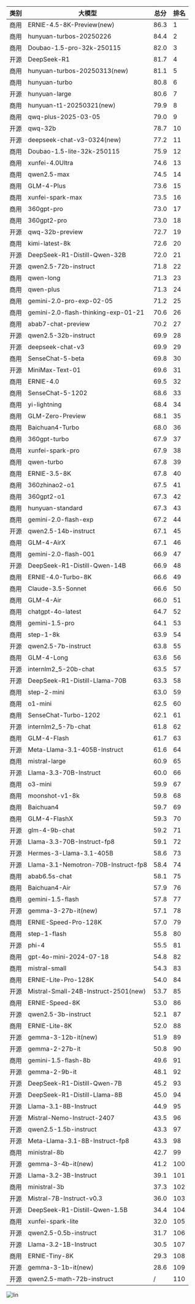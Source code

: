
| 类别 | 大模型                         | 总分 | 排名 |
|-----|------------------------------|---------|----|
|商用|ERNIE-4.5-8K-Preview(new)|86.3|1|
|商用|hunyuan-turbos-20250226|84.4|2|
|商用|Doubao-1.5-pro-32k-250115|82.0|3|
|开源|DeepSeek-R1|81.7|4|
|商用|hunyuan-turbos-20250313(new)|81.1|5|
|商用|hunyuan-turbo|80.8|6|
|开源|hunyuan-large|80.6|7|
|商用|hunyuan-t1-20250321(new)|79.9|8|
|商用|qwq-plus-2025-03-05|79.0|9|
|开源|qwq-32b|78.7|10|
|开源|deepseek-chat-v3-0324(new)|77.2|11|
|商用|Doubao-1.5-lite-32k-250115|75.9|12|
|商用|xunfei-4.0Ultra|74.6|13|
|商用|qwen2.5-max|74.5|14|
|商用|GLM-4-Plus|73.6|15|
|商用|xunfei-spark-max|73.5|16|
|商用|360gpt-pro|73.0|17|
|商用|360gpt2-pro|73.0|18|
|开源|qwq-32b-preview|72.7|19|
|商用|kimi-latest-8k|72.6|20|
|开源|DeepSeek-R1-Distill-Qwen-32B|72.0|21|
|开源|qwen2.5-72b-instruct|71.8|22|
|商用|qwen-long|71.3|23|
|商用|qwen-plus|71.3|24|
|商用|gemini-2.0-pro-exp-02-05|71.2|25|
|商用|gemini-2.0-flash-thinking-exp-01-21|70.6|26|
|商用|abab7-chat-preview|70.2|27|
|开源|qwen2.5-32b-instruct|69.9|28|
|开源|deepseek-chat-v3|69.9|29|
|商用|SenseChat-5-beta|69.8|30|
|开源|MiniMax-Text-01|69.6|31|
|商用|ERNIE-4.0|69.5|32|
|商用|SenseChat-5-1202|68.6|33|
|商用|yi-lightning|68.4|34|
|商用|GLM-Zero-Preview|68.1|35|
|商用|Baichuan4-Turbo|68.0|36|
|商用|360gpt-turbo|67.9|37|
|商用|xunfei-spark-pro|67.9|38|
|商用|qwen-turbo|67.8|39|
|商用|ERNIE-3.5-8K|67.8|40|
|商用|360zhinao2-o1|67.5|41|
|商用|360gpt2-o1|67.3|42|
|商用|hunyuan-standard|67.3|43|
|商用|gemini-2.0-flash-exp|67.2|44|
|开源|qwen2.5-14b-instruct|67.1|45|
|商用|GLM-4-AirX|67.1|46|
|商用|gemini-2.0-flash-001|66.9|47|
|开源|DeepSeek-R1-Distill-Qwen-14B|66.9|48|
|商用|ERNIE-4.0-Turbo-8K|66.6|49|
|商用|Claude-3.5-Sonnet|66.6|50|
|商用|GLM-4-Air|66.0|51|
|商用|chatgpt-4o-latest|64.7|52|
|商用|gemini-1.5-pro|64.1|53|
|商用|step-1-8k|63.9|54|
|开源|qwen2.5-7b-instruct|63.8|55|
|商用|GLM-4-Long|63.6|56|
|开源|internlm2_5-20b-chat|63.5|57|
|开源|DeepSeek-R1-Distill-Llama-70B|63.3|58|
|商用|step-2-mini|63.0|59|
|商用|o1-mini|62.5|60|
|商用|SenseChat-Turbo-1202|62.1|61|
|开源|internlm2_5-7b-chat|61.8|62|
|商用|GLM-4-Flash|61.7|63|
|开源|Meta-Llama-3.1-405B-Instruct|61.6|64|
|商用|mistral-large|60.9|65|
|开源|Llama-3.3-70B-Instruct|60.0|66|
|商用|o3-mini|59.9|67|
|商用|moonshot-v1-8k|59.8|68|
|商用|Baichuan4|59.7|69|
|商用|GLM-4-FlashX|59.3|70|
|开源|glm-4-9b-chat|59.2|71|
|开源|Llama-3.3-70B-Instruct-fp8|59.1|72|
|开源|Hermes-3-Llama-3.1-405B|58.6|73|
|开源|Llama-3.1-Nemotron-70B-Instruct-fp8|58.4|74|
|商用|abab6.5s-chat|58.1|75|
|商用|Baichuan4-Air|57.9|76|
|商用|gemini-1.5-flash|57.8|77|
|开源|gemma-3-27b-it(new)|57.1|78|
|商用|ERNIE-Speed-Pro-128K|57.0|79|
|商用|step-1-flash|55.8|80|
|开源|phi-4|55.5|81|
|商用|gpt-4o-mini-2024-07-18|54.8|82|
|商用|mistral-small|54.3|83|
|商用|ERNIE-Lite-Pro-128K|54.0|84|
|开源|Mistral-Small-24B-Instruct-2501(new)|53.7|85|
|商用|ERNIE-Speed-8K|53.0|86|
|开源|qwen2.5-3b-instruct|52.1|87|
|商用|ERNIE-Lite-8K|52.0|88|
|开源|gemma-3-12b-it(new)|51.9|89|
|开源|gemma-2-27b-it|50.8|90|
|商用|gemini-1.5-flash-8b|49.6|91|
|开源|gemma-2-9b-it|48.1|92|
|开源|DeepSeek-R1-Distill-Qwen-7B|45.2|93|
|开源|DeepSeek-R1-Distill-Llama-8B|45.0|94|
|开源|Llama-3.1-8B-Instruct|44.9|95|
|开源|Mistral-Nemo-Instruct-2407|43.5|96|
|开源|qwen2.5-1.5b-instruct|43.3|97|
|开源|Meta-Llama-3.1-8B-Instruct-fp8|43.3|98|
|商用|ministral-8b|42.7|99|
|开源|gemma-3-4b-it(new)|41.2|100|
|开源|Llama-3.2-3B-Instruct|39.1|101|
|商用|ministral-3b|37.3|102|
|开源|Mistral-7B-Instruct-v0.3|36.0|103|
|开源|DeepSeek-R1-Distill-Qwen-1.5B|34.4|104|
|商用|xunfei-spark-lite|32.0|105|
|开源|qwen2.5-0.5b-instruct|31.7|106|
|开源|Llama-3.2-1B-Instruct|30.5|107|
|商用|ERNIE-Tiny-8K|29.3|108|
|开源|gemma-3-1b-it(new)|28.6|109|
|开源|qwen2.5-math-72b-instruct|/|110|


![lin](../pic/总分.png)
